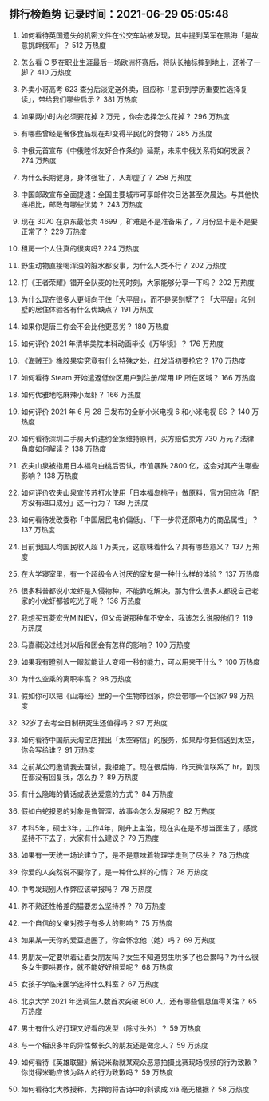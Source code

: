 
## 排行榜趋势 记录时间：2021-06-29 05:05:48
  
  1. 如何看待英国遗失的机密文件在公交车站被发现，其中提到英军在黑海「是故意挑衅俄军」？ 512 万热度
    
  2. 怎么看 C 罗在职业生涯最后一场欧洲杯赛后，将队长袖标摔到地上，还补了一脚？ 410 万热度
    
  3. 外卖小哥高考 623 查分后淡定送外卖，回应称「意识到学历重要性选择复读」，带给我们哪些启示？ 381 万热度
    
  4. 如果两小时内必须要花掉 2 万元 ，你会选择怎么花掉？ 296 万热度
    
  5. 有哪些曾经是奢侈食品现在却变得平民化的食物？ 285 万热度
    
  6. 中俄元首宣布《中俄睦邻友好合作条约》延期，未来中俄关系将如何发展？ 274 万热度
    
  7. 为什么长期健身，身体强壮了，人却虚了？ 258 万热度
    
  8. 中国邮政宣布全面提速：全国主要城市可享邮件次日达甚至次晨达。与其他快递相比，邮政有哪些优势？ 243 万热度
    
  9. 现在 3070 在京东最低卖 4699 ，矿难是不是准备来了，7 月份显卡是不是要正常了？ 229 万热度
    
  10. 租房一个人住真的很爽吗? 224 万热度
    
  11. 野生动物直接喝浑浊的脏水都没事，为什么人类不行？ 202 万热度
    
  12. 打《王者荣耀》错开全队麦的社死时刻，大家能够分享一下吗？ 202 万热度
    
  13. 为什么现在很多人更倾向于住「大平层」，而不是买别墅了？「大平层」和别墅的居住体验各有什么优缺点？ 191 万热度
    
  14. 如果你是唐三你会不会比他更恶劣？ 180 万热度
    
  15. 如何评价 2021 年清华美院本科动画毕设《万华镜》？ 176 万热度
    
  16. 《海贼王》橡胶果实究竟有什么特殊之处，红发当初要抢它？ 170 万热度
    
  17. 如何看待 Steam 开始遣返低价区用户到注册/常用 IP 所在区域？ 166 万热度
    
  18. 如何优雅地吃麻辣小龙虾？ 166 万热度
    
  19. 如何评价 2021 年 6 月 28 日发布的全新小米电视 6 和小米电视 ES ？ 140 万热度
    
  20. 如何看待深圳二手房天价违约金案维持原判，买方赔偿卖方 730 万元？法律角度如何解读？ 138 万热度
    
  21. 农夫山泉被指用日本福岛白桃后否认，市值暴跌 2800 亿，这会对其产生哪些影响？ 138 万热度
    
  22. 如何评价农夫山泉宣传苏打水使用「日本福岛桃子」做原料，官方回应称「配方没有进口成分」这一行为？ 138 万热度
    
  23. 如何看待发改委称「中国居民电价偏低」、「下一步将还原电力的商品属性」？ 137 万热度
    
  24. 目前我国人均国民收入超 1 万美元，这意味着什么？具有哪些意义？ 137 万热度
    
  25. 在大学寝室里，有一个超级令人讨厌的室友是一种什么样的体验？ 137 万热度
    
  26. 很多科普都说小龙虾是入侵物种，不能靠吃解决，那为什么很多人都说自己老家的小龙虾都被吃光了呢？ 136 万热度
    
  27. 我想买五菱宏光MINIEV，但父母说那种车不安全，我该怎么说服他们？ 119 万热度
    
  28. 马嘉祺没过线对以后和团会有怎样的影响？ 109 万热度
    
  29. 如果我有瞪别人一眼就能让人变哑一秒的能力，可以用来干什么？ 100 万热度
    
  30. 为什么空乘的离职率高？ 98 万热度
    
  31. 假如你可以把《山海经》里的一个生物带回家，你会带哪一个回家? 98 万热度
    
  32. 32岁了去考全日制研究生还值得吗？ 97 万热度
    
  33. 如何看待中国航天淘宝店推出「太空寄信」的服务，如果帮你把信送到太空，你会写给谁？ 91 万热度
    
  34. 之前某公司邀请我去面试，我拒绝了。现在很后悔，昨天微信联系了 hr，到现在都没有回复我，怎么办？ 89 万热度
    
  35. 有什么隐晦的情话或表达爱意的方式？ 84 万热度
    
  36. 假如白蛇报恩的对象是鲁智深，故事会怎么发展呢？ 82 万热度
    
  37. 本科5年，硕士3年，工作4年，刚升上主治，现在实在是不想当医生了，感觉坚持不下去了，大家有什么建议？ 79 万热度
    
  38. 如果有一天统一场论建立了，是不是意味着物理学走到了尽头？ 78 万热度
    
  39. 你爱的人突然说不要你了，是一种什么样的心情？ 78 万热度
    
  40. 中考发现别人作弊应该举报吗？ 78 万热度
    
  41. 养不熟还性格差的猫要怎么坚持养？ 78 万热度
    
  42. 一个自信的父亲对孩子有多大的影响？ 75 万热度
    
  43. 如果某一天你的爱豆退圈了，你会怀念他（她）吗？ 69 万热度
    
  44. 男朋友一定要哄着让着女朋友吗？女生不知道男生哄多了也会累吗？为什么很多女生要哄要作，就不能好好相爱呢？ 68 万热度
    
  45. 女孩子学临床医学选择什么科室？ 67 万热度
    
  46. 北京大学 2021 年选调生人数首次突破 800 人，还有哪些信息值得关注？ 65 万热度
    
  47. 男士有什么好打理又好看的发型（除寸头外）？ 59 万热度
    
  48. 与一个相识多年的异性做长久的朋友还是做恋人？ 59 万热度
    
  49. 如何看待《英雄联盟》解说米勒就某观众恶意拍摄比赛现场视频的行为致歉？你觉得米勒应该为路人的行为致歉吗？ 59 万热度
    
  50. 如何看待北大教授称，为押韵将古诗中的斜读成 xiá 毫无根据？ 58 万热度
    